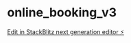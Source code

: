 # online_booking_v3

[Edit in StackBlitz next generation editor ⚡️](https://stackblitz.com/~/github.com/akawxie/online_booking_v3)